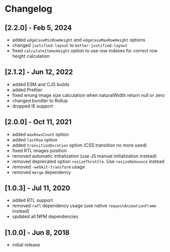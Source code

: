 # Changelog

## [2.2.0] - Feb 5, 2024

- added `edgeCaseMinRowHeight` and `edgeCaseMaxRowHeight` options
- changed `justified-layout` to `better-justified-layout`
- fixed `calculateItemsHeight` option to use row indexes for correct row height calculation

## [2.1.2] - Jun 12, 2022

- added ESM and CJS builds
- added Prettier
- fixed wrong image size calculation when naturalWidth return null or zero
- changed bundler to Rollup
- dropped IE support

## [2.0.0] - Oct 11, 2021

- added `maxRowsCount` option
- added `lastRow` option
- added `transitionDuration` option (CSS transition no more used)
- fixed RTL images position
- removed automatic initialization (use JS manual initialization instead)
- removed deprecated option `resizeThrottle`. Use `resizeDebounce` instead
- removed `-webkit-transform` usage
- removed `merge` dependency

## [1.0.3] - Jul 11, 2020

- added RTL support
- removed `rafl` dependency usage (use native `requestAnimationFrame` instead)
- updated all NPM dependencies

## [1.0.0] - Jun 8, 2018

- initial release
